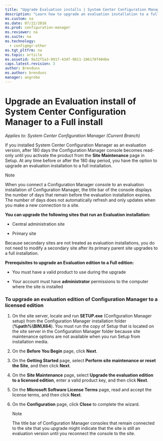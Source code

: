 ```yaml
---
title: "Upgrade Evaluation installs | System Center Configuration Manager"
description: "Learn how to upgrade an evaluation installation to a full installation of System Center Configuration Manager."
ms.custom: na
ms.date: 07/22/2016
ms.prod: configuration-manager
ms.reviewer: na
ms.suite: na
ms.technology:
  - configmgr-other
ms.tgt_pltfrm: na
ms.topic: article
ms.assetid: 9a32f5a3-9917-434f-9811-106170f404be
caps.latest.revision: 3
author: Brendunsms.author: brendunsmanager: angrobe
---
```

# Upgrade an Evaluation install of System Center Configuration Manager to a Full install*Applies to: System Center Configuration Manager (Current Branch)*


 If you installed System Center Configuration Manager as an evaluation version, after 180 days the Configuration Manager console becomes read-only until you activate the product from the **Site Maintenance** page in Setup. At any time before or after the 180 day period, you have the option to upgrade an evaluation installation to a full installation.  

> [!NOTE]  
>  When you connect a Configuration Manager console to an evaluation installation of Configuration Manager, the title bar of the console displays the number of days that remain before the evaluation installation expires. The number of days does not automatically refresh and only updates when you make a new connection to a site.  

 **You can upgrade the following sites that run an Evaluation installation:**  

-   Central administration site  

-   Primary site  

Because secondary sites are not treated as evaluation installations, you do not need to modify a secondary site after its primary parent site upgrades to a full installation.  

**Prerequisites to upgrade an Evaluation edition to a Full edition:**  

-   You must have a valid product to use during the upgrade  

-   Your account must have **administrator** permissions to the computer where the site is installed  

### To upgrade an evaluation edition of Configuration Manager to a licensed edition  

1.  On the site server, locate and run  **SETUP.exe** (Configuration Manager setup)  from the Configuration Manager installation folder (**%path%\BIN\X64**).  You must run the copy of Setup that is located on the site server in the Configuration Manager folder because site maintenance options are not available when you run Setup from installation media.  

2.  On the **Before You Begin** page, click **Next**.  

3.  On the **Getting Started** page, select **Perform site maintenance or reset the Site**, and then click **Next**.  

4.  On the **Site Maintenance** page, select **Upgrade the evaluation edition to a licensed edition**, enter a valid product key, and then click **Next**.  

5.  On the **Microsoft Software License Terms** page, read and accept the license terms, and then click **Next**.  

6.  On the **Configuration** page, click **Close** to complete the wizard.  

    > [!NOTE]  
    >  The title bar of Configuration Manager consoles that remain  connected to the site that you  upgrade might indicate that the site is still an evaluation version until you reconnect the console to the site.  
